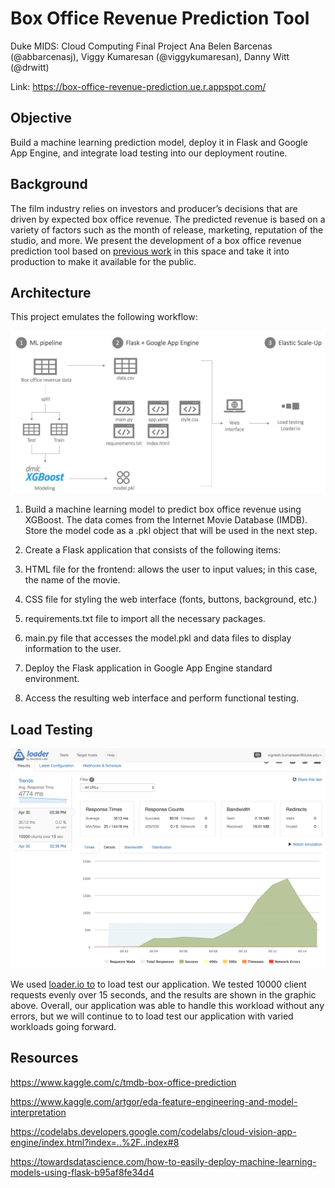 # Box Office Revenue Prediction Tool
Duke MIDS: Cloud Computing Final Project
Ana Belen Barcenas (@abbarcenasj), Viggy Kumaresan (@viggykumaresan), Danny Witt (@drwitt)

Link: https://box-office-revenue-prediction.ue.r.appspot.com/

## Objective
Build a machine learning prediction model, deploy it in Flask and Google App Engine, and integrate load testing into our deployment routine.

## Background
The film industry relies on investors and producer’s decisions that are driven by expected box office revenue. The predicted revenue is based on a variety of factors such as the month of release, marketing, reputation of the studio, and more. We present the development of a box office revenue prediction tool based on [previous work](https://www.kaggle.com/artgor/eda-feature-engineering-and-model-interpretation) in this space and take it into production to make it available for the public.

## Architecture
This project emulates the following workflow:

![Workflow](images/workflow.png)

1. Build a machine learning model to predict box office revenue using XGBoost. The data comes from the Internet Movie Database (IMDB). Store the model code as a .pkl object that will be used in the next step.

2. Create a Flask application that consists of the following items:
3. HTML file for the frontend: allows the user to input values; in this case, the name of the movie.
4. CSS file for styling the web interface (fonts, buttons, background, etc.)
5. requirements.txt file to import all the necessary packages.
6. main.py file that accesses the model.pkl and data files to display information to the user.
7. Deploy the Flask application in Google App Engine standard environment. 
8. Access the resulting web interface and perform functional testing.

## Load Testing
![Load Testing](images/loaderio.png)

We used [loader.io to](https://loader.io/) to load test our application. We tested 10000 client requests evenly over 15 seconds, and the results are shown in the graphic above. Overall, our application was able to handle this workload without any errors, but we will continue to to load test our application with varied workloads going forward.

## Resources
https://www.kaggle.com/c/tmdb-box-office-prediction

https://www.kaggle.com/artgor/eda-feature-engineering-and-model-interpretation

https://codelabs.developers.google.com/codelabs/cloud-vision-app-engine/index.html?index=..%2F..index#8

https://towardsdatascience.com/how-to-easily-deploy-machine-learning-models-using-flask-b95af8fe34d4
